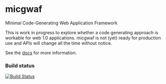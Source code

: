 micgwaf
=======

MInimal Code-Generating Web Application Framework

This is work in progress to explore whether a code generating approach is workable for web 1.0 applications.
micgwaf is not (yet) ready for production use and APIs will change all the time without notice.

See the [docs](src/docs/index.md) for more information.

### Build status

[![Build Status](https://buildhive.cloudbees.com/job/thomasfox/job/micgwaf/badge/icon)](https://buildhive.cloudbees.com/job/thomasfox/job/micgwaf/)
